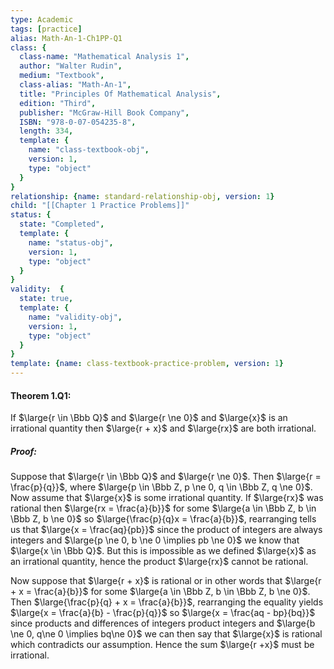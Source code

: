 ```yaml
---
type: Academic
tags: [practice]
alias: Math-An-1-Ch1PP-Q1
class: {
  class-name: "Mathematical Analysis 1",
  author: "Walter Rudin",
  medium: "Textbook",
  class-alias: "Math-An-1",
  title: "Principles Of Mathematical Analysis",
  edition: "Third",
  publisher: "McGraw-Hill Book Company",
  ISBN: "978-0-07-054235-8",
  length: 334,
  template: {
    name: "class-textbook-obj",
    version: 1,
    type: "object"
  }
}
relationship: {name: standard-relationship-obj, version: 1}
child: "[[Chapter 1 Practice Problems]]"
status: {
  state: "Completed",
  template: {
    name: "status-obj",
    version: 1,
    type: "object"
  }
}
validity:  {
  state: true,
  template: {
    name: "validity-obj",
    version: 1,
    type: "object"
  }
}
template: {name: class-textbook-practice-problem, version: 1}
---
```


#### Theorem 1.Q1:
If $\large{r \in \Bbb Q}$ and $\large{r \ne 0}$ and $\large{x}$ is an irrational quantity then $\large{r + x}$ and $\large{rx}$ are both irrational.

##### Proof:
Suppose that $\large{r \in \Bbb Q}$ and $\large{r \ne 0}$. Then $\large{r = \frac{p}{q}}$, where $\large{p \in \Bbb Z, p \ne 0, q \in \Bbb Z, q \ne 0}$. Now assume that $\large{x}$ is some irrational quantity. If $\large{rx}$ was rational then $\large{rx = \frac{a}{b}}$ for some $\large{a \in \Bbb Z, b \in \Bbb Z, b  \ne 0}$ so $\large{\frac{p}{q}x = \frac{a}{b}}$, rearranging tells us that $\large{x = \frac{aq}{pb}}$ since the product of integers are always integers and $\large{p \ne 0, b \ne 0 \implies pb \ne 0}$ we know that $\large{x \in \Bbb Q}$. But this is impossible as we defined $\large{x}$ as an irrational quantity, hence the product $\large{rx}$ cannot be rational. 

Now suppose that $\large{r + x}$ is rational or in other words that $\large{r + x = \frac{a}{b}}$ for some $\large{a \in \Bbb Z, b \in \Bbb Z, b \ne 0}$. Then $\large{\frac{p}{q} + x = \frac{a}{b}}$, rearranging the equality yields $\large{x = \frac{a}{b} - \frac{p}{q}}$ so $\large{x = \frac{aq - bp}{bq}}$ since products and differences of integers product integers and $\large{b \ne 0, q\ne 0 \implies bq\ne 0}$ we can then say that $\large{x}$ is rational which contradicts our assumption. Hence the sum $\large{r +x}$ must be irrational.